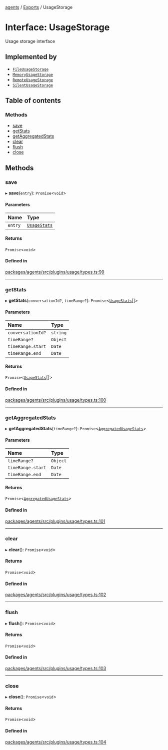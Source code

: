 <!-- 
 ⚠️  AUTO-GENERATED FILE - DO NOT EDIT MANUALLY
 This file is automatically generated by scripts/docs-generator.js
 To make changes, edit the source TypeScript files or update the generator script
-->

[agents](../../) / [Exports](../modules) / UsageStorage

# Interface: UsageStorage

Usage storage interface

## Implemented by

- [`FileUsageStorage`](../classes/FileUsageStorage)
- [`MemoryUsageStorage`](../classes/MemoryUsageStorage)
- [`RemoteUsageStorage`](../classes/RemoteUsageStorage)
- [`SilentUsageStorage`](../classes/SilentUsageStorage)

## Table of contents

### Methods

- [save](UsageStorage#save)
- [getStats](UsageStorage#getstats)
- [getAggregatedStats](UsageStorage#getaggregatedstats)
- [clear](UsageStorage#clear)
- [flush](UsageStorage#flush)
- [close](UsageStorage#close)

## Methods

### save

▸ **save**(`entry`): `Promise`\<`void`\>

#### Parameters

| Name | Type |
| :------ | :------ |
| `entry` | [`UsageStats`](UsageStats) |

#### Returns

`Promise`\<`void`\>

#### Defined in

[packages/agents/src/plugins/usage/types.ts:99](https://github.com/woojubb/robota/blob/87419dbb26faf50d7f1d60ae717fbe215743d1f6/packages/agents/src/plugins/usage/types.ts#L99)

___

### getStats

▸ **getStats**(`conversationId?`, `timeRange?`): `Promise`\<[`UsageStats`](UsageStats)[]\>

#### Parameters

| Name | Type |
| :------ | :------ |
| `conversationId?` | `string` |
| `timeRange?` | `Object` |
| `timeRange.start` | `Date` |
| `timeRange.end` | `Date` |

#### Returns

`Promise`\<[`UsageStats`](UsageStats)[]\>

#### Defined in

[packages/agents/src/plugins/usage/types.ts:100](https://github.com/woojubb/robota/blob/87419dbb26faf50d7f1d60ae717fbe215743d1f6/packages/agents/src/plugins/usage/types.ts#L100)

___

### getAggregatedStats

▸ **getAggregatedStats**(`timeRange?`): `Promise`\<[`AggregatedUsageStats`](AggregatedUsageStats)\>

#### Parameters

| Name | Type |
| :------ | :------ |
| `timeRange?` | `Object` |
| `timeRange.start` | `Date` |
| `timeRange.end` | `Date` |

#### Returns

`Promise`\<[`AggregatedUsageStats`](AggregatedUsageStats)\>

#### Defined in

[packages/agents/src/plugins/usage/types.ts:101](https://github.com/woojubb/robota/blob/87419dbb26faf50d7f1d60ae717fbe215743d1f6/packages/agents/src/plugins/usage/types.ts#L101)

___

### clear

▸ **clear**(): `Promise`\<`void`\>

#### Returns

`Promise`\<`void`\>

#### Defined in

[packages/agents/src/plugins/usage/types.ts:102](https://github.com/woojubb/robota/blob/87419dbb26faf50d7f1d60ae717fbe215743d1f6/packages/agents/src/plugins/usage/types.ts#L102)

___

### flush

▸ **flush**(): `Promise`\<`void`\>

#### Returns

`Promise`\<`void`\>

#### Defined in

[packages/agents/src/plugins/usage/types.ts:103](https://github.com/woojubb/robota/blob/87419dbb26faf50d7f1d60ae717fbe215743d1f6/packages/agents/src/plugins/usage/types.ts#L103)

___

### close

▸ **close**(): `Promise`\<`void`\>

#### Returns

`Promise`\<`void`\>

#### Defined in

[packages/agents/src/plugins/usage/types.ts:104](https://github.com/woojubb/robota/blob/87419dbb26faf50d7f1d60ae717fbe215743d1f6/packages/agents/src/plugins/usage/types.ts#L104)

